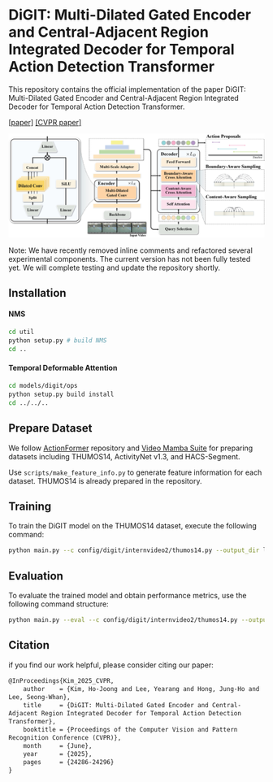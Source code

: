 # DiGIT: Multi-Dilated Gated Encoder and Central-Adjacent Region Integrated Decoder for Temporal Action Detection Transformer

This repository contains the official implementation of the paper DiGIT: Multi-Dilated Gated Encoder and Central-Adjacent Region Integrated Decoder for Temporal Action Detection Transformer.


[[paper]](https://www.arxiv.org/abs/2505.05711)
[[CVPR paper]](https://openaccess.thecvf.com/content/CVPR2025/html/Kim_DiGIT_Multi-Dilated_Gated_Encoder_and_Central-Adjacent_Region_Integrated_Decoder_for_CVPR_2025_paper.html)

![DiGIT Model](./assets/model.png)

Note: We have recently removed inline comments and refactored several experimental components. The current version has not been fully tested yet. We will complete testing and update the repository shortly.

## Installation

#### NMS
```bash
cd util
python setup.py # build NMS
cd ..
```

#### Temporal Deformable Attention
```bash
cd models/digit/ops
python setup.py build install
cd ../../..
```

## Prepare Dataset
We follow [ActionFormer](https://github.com/happyharrycn/actionformer_release) repository and [Video Mamba Suite](https://github.com/OpenGVLab/video-mamba-suite/blob/main/video-mamba-suite/temporal-action-localization/README.md) for preparing datasets including THUMOS14, ActivityNet v1.3, and HACS-Segment.

Use `scripts/make_feature_info.py` to generate feature information for each dataset.
THUMOS14 is already prepared in the repository.


## Training
To train the DiGIT model on the THUMOS14 dataset, execute the following command:
```bash
python main.py --c config/digit/internvideo2/thumos14.py --output_dir logs/thumos14
```
## Evaluation
To evaluate the trained model and obtain performance metrics, use the following command structure:
```bash
python main.py --eval --c config/digit/internvideo2/thumos14.py --output_dir logs/thumos14
```


## Citation
if you find our work helpful, please consider citing our paper:
```
@InProceedings{Kim_2025_CVPR,
    author    = {Kim, Ho-Joong and Lee, Yearang and Hong, Jung-Ho and Lee, Seong-Whan},
    title     = {DiGIT: Multi-Dilated Gated Encoder and Central-Adjacent Region Integrated Decoder for Temporal Action Detection Transformer},
    booktitle = {Proceedings of the Computer Vision and Pattern Recognition Conference (CVPR)},
    month     = {June},
    year      = {2025},
    pages     = {24286-24296}
}
```